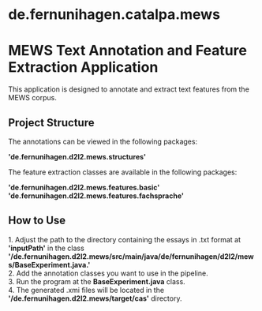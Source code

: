 # de.fernunihagen.catalpa.mews
<h1>MEWS Text Annotation and Feature Extraction Application</h1>
<p>This application is designed to annotate and extract text features from the MEWS corpus.</p>

<h2>Project Structure</h2>
<p>The annotations can be viewed in the following packages:</p>
<b>'de.fernunihagen.d2l2.mews.structures'</b> <br>
<p>The feature extraction classes are available in the following packages:</p>
<b>'de.fernunihagen.d2l2.mews.features.basic'</b> <br>
<b>'de.fernunihagen.d2l2.mews.features.fachsprache'</b>
<h2>How to Use</h2>
1. Adjust the path to the directory containing the essays in .txt format at <b>'inputPath'</b> in the class
<b>'/de.fernunihagen.d2l2.mews/src/main/java/de/fernunihagen/d2l2/mews/BaseExperiment.java.'</b> <br>
2. Add the annotation classes you want to use in the pipeline. <br>
3. Run the program at the <b>BaseExperiment.java</b> class. <br>
4. The generated .xmi files will be located in the <b>'/de.fernunihagen.d2l2.mews/target/cas'</b> directory. 
